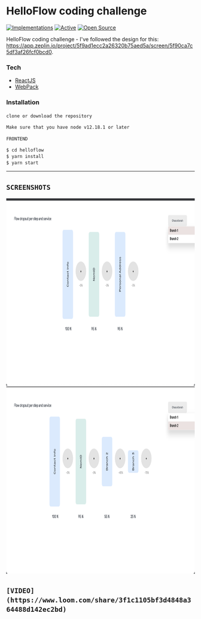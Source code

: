 # HelloFlow coding challenge 

[![Implementations](https://img.shields.io/badge/%F0%9F%92%A1-implementations-8C8E93.svg?style=flat)](https://github.com/kentcdodds/all-contributors/blob/master/other/IMPLEMENTATIONS.md) [![Active](http://img.shields.io/badge/Status-Active-green.svg)](https://tterb.github.io)  [![Open Source](https://badges.frapsoft.com/os/v1/open-source.svg?v=103)](https://opensource.org/) 

HelloFlow coding challenge - I've followed the design for this: https://app.zeplin.io/project/5f9ad1ecc2a26320b75aed5a/screen/5f90ca7c5df3af26fcf0bcd0. 
### Tech

* [ReactJS](https://reactjs.org/) 
* [WebPack](https://webpack.js.org/)

### Installation

```clone or download the repository```
  ```sh
  Make sure that you have node v12.18.1 or later
  ```

  ```FRONTEND```
  ```sh
$ cd helloflow
$ yarn install
$ yarn start
```
---

## `SCREENSHOTS`
<p>
  <img src="https://github.com/ungurnicoleta/helloflow/blob/master/src/assets/images/Screenshot%202021-03-04%20at%2020.28.38.png" width="750" height="500"/>
  <br/>    
  <img src="https://github.com/ungurnicoleta/helloflow/blob/master/src/assets/images/Screenshot%202021-03-04%20at%2020.28.48.png" width="750" height="500"/>
</p>

## `[VIDEO](https://www.loom.com/share/3f1c1105bf3d4848a364488d142ec2bd)`
